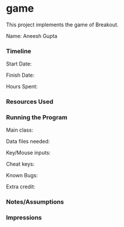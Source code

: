 game
====

This project implements the game of Breakout.

Name: Aneesh Gupta

### Timeline

Start Date: 

Finish Date: 

Hours Spent:

### Resources Used


### Running the Program

Main class:

Data files needed: 

Key/Mouse inputs:

Cheat keys:

Known Bugs:

Extra credit:


### Notes/Assumptions


### Impressions

